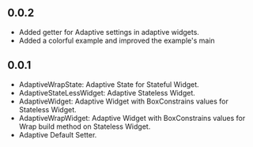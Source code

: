 ## 0.0.2

* Added getter for Adaptive settings in adaptive widgets.
* Added a colorful example and improved the example's main

## 0.0.1

* AdaptiveWrapState: Adaptive State for Stateful Widget.
* AdaptiveStateLessWidget: Adaptive Stateless Widget.
* AdaptiveWidget: Adaptive Widget with BoxConstrains values for Stateless Widget.
* AdaptiveWrapWidget: Adaptive Widget with BoxConstrains values for Wrap build method on Stateless Widget.
* Adaptive Default Setter.
